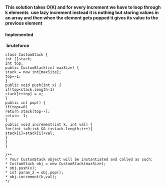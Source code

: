 **This solution takes O(K) and for every increment we have to loop through k elements**
​
**use lazy increment instead it is nothing but storing values in an array and then when the element gets popped it gives its value to the previous element**
#### Implemented
​
**bruteforce**
​
```
class CustomStack {
int []stack;
int top;
public CustomStack(int maxSize) {
stack = new int[maxSize];
top=-1;
}
public void push(int x) {
if(top<stack.length-1)
stack[++top] = x;
}
public int pop() {
if(top>=0)
return stack[top--];
return -1;
}
public void increment(int k, int val) {
for(int i=0;i<k && i<stack.length;i++){
stack[i]=stack[i]+val;
}
}
}
​
/**
* Your CustomStack object will be instantiated and called as such:
* CustomStack obj = new CustomStack(maxSize);
* obj.push(x);
* int param_2 = obj.pop();
* obj.increment(k,val);
*/
```
​